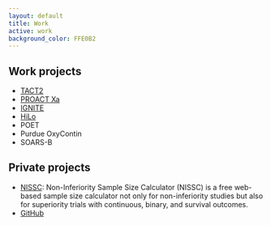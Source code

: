 ```yaml
---
layout: default
title: Work
active: work
background_color: FFE0B2
---
```

## Work projects
- [TACT2](https://clinicaltrials.gov/ct2/show/NCT02733185)
- [PROACT Xa](https://clinicaltrials.gov/ct2/show/NCT04142658)
- [IGNITE](https://gmkb.org/)
- [HiLo](https://clinicaltrials.gov/ct2/show/NCT04095039)
- POET
- Purdue OxyContin
- SOARS-B


## Private projects
- [NISSC](http://www.hwasoon.kim/NISSC): Non-Inferiority Sample Size Calculator (NISSC) is a free web-based sample size calculator not only for non-inferiority studies but also for superiority trials with continuous, binary, and survival outcomes.
- [GitHub](https://github.com/dulcisflos)

